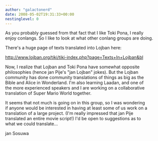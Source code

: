 ```yaml
---
author: "galactonerd"
date: 2008-05-02T19:31:33+00:00
nestinglevel: 0
---
```

As you probably guessed from that fact that I like Toki Pona, I really  
enjoy conlangs. So I like to look at what other conlang groups are doing.  
  
There's a huge page of texts translated into Lojban here:  
  
http://www.lojban.org/tiki/tiki-index.php?page=Texts+In+Lojban&bl  
  
Now, I realize that Lojban and Toki Pona have somewhat opposite  
philosophies (hence jan Pije's "jan Lojban" jokes). But the Lojban  
community has done community translations of things as big as the  
Bible and Alice in Wonderland. I'm also learning Laadan, and one of  
the more experienced speakers and I are working on a collaborative  
translation of Super Mario World together.  
  
It seems that not much is going on in this group, so I was wondering  
if anyone would be interested in having at least some of us work on a  
translation of a large project. (I'm really impressed that jan Pije  
translated an entire movie script!) I'd be open to suggestions as to  
what we could translate...  
  
jan Sosuwa